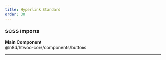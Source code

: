 ```yaml
---
title: Hyperlink Standard
order: 30
---
```


### SCSS Imports

**Main Component**\
@n8d/htwoo-core/components/buttons

***